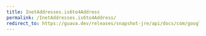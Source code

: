 ```yaml
---
title: InetAddresses.is6to4Address
permalink: /InetAddresses.is6to4Address/
redirect_to: https://guava.dev/releases/snapshot-jre/api/docs/com/google/common/net/InetAddresses.html#is6to4Address-java.net.Inet6Address-
---
```

